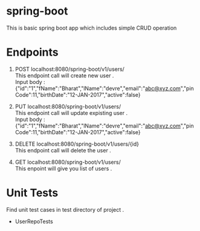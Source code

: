 # spring-boot
This is basic spring boot app which includes simple CRUD operation 

# Endpoints 

1. POST localhost:8080/spring-boot/v1/users/ <br>
   This endpoint call will create new user .<br>
   Input body :<br>
   {"id":"1","fName":"Bharat","lName":"devre","email":"abc@xyz.com","pinCode":11,"birthDate":"12-JAN-2017","active":false}

2. PUT localhost:8080/spring-boot/v1/users/ <br>
   This endpoint call will update expisting user .<br>
   Input body :
   {"id":"1","fName":"Bharat","lName":"devre","email":"abc@xyz.com","pinCode":11,"birthDate":"12-JAN-2017","active":false}

3. DELETE localhost:8080/spring-boot/v1/users/{id} <br>
   This endpoint call will delete the user .
   
   
4. GET localhost:8080/spring-boot/v1/users/ <br>
   This enpoint will give you list of users .

# Unit Tests
Find unit test cases in test directory of project .<br>
- UserRepoTests

